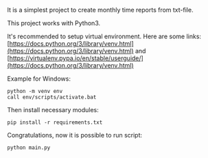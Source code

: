 It is a simplest project to create monthly time reports from txt-file.

This project works with Python3.

It's recommended to setup virtual environment. Here are some links:
[https://docs.python.org/3/library/venv.html](https://docs.python.org/3/library/venv.html) and 
[https://virtualenv.pypa.io/en/stable/userguide/](https://docs.python.org/3/library/venv.html)

Example for Windows:

```
python -m venv env
call env/scripts/activate.bat
```

Then install necessary modules:

```
pip install -r requirements.txt
```

Congratulations, now it is possible to run script:

```
python main.py
```
